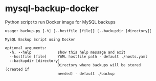 # mysql-backup-docker

Python script to run Docker image for MySQL backups 

```
usage: backup.py [-h] [--hostfile [file]] [--backupdir [directory]]

MySQL Backup Script using Docker

optional arguments:
  -h, --help            show this help message and exit
  --hostfile [file]     YAML hostfile path - default ./hosts.yaml
  --backupdir [directory]
                        Directory where backups will be stored (created if
                        needed) - default ./backup
```

